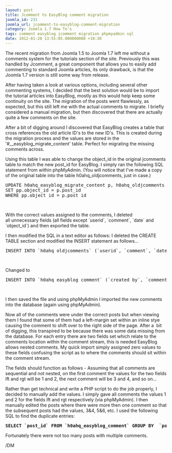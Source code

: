 ```yaml
---
layout: post
title: Jcomment to EasyBlog comment migration
joomla_id: 231
joomla_url: jcomment-to-easyblog-comment-migration
category: Joomla 1.7 How To's
tags: comment easyblog jcomment migration phpmyadmin sql
date: 2012-01-20 13:55:05.000000000 +10:30
---
```

<p>The recent migration from Joomla 1.5 to Joomla 1.7 left me without a comments system for the tutorials section of the site. Previously this was handled by Jcomment, a great component that allows you to easily add commenting to standard Joomla articles, its only drawback, is that the Joomla 1.7 version is still some way from release.</p>
<p>After having taken a look at various options, including several other commenting systems, I decided that the best solution would be to import the tutorial articles into EasyBlog, mostly as this would help keep some continuity on the site. The migration of the posts went flawlessly, as expected, but this still left me with the actual comments to migrate. I briefly considered a manual migration, but then discovered that there are actually quite a few comments on the site.</p>
<p>After a bit of digging around I discovered that EasyBlog creates a table that cross references the old article ID's to the new ID's. This is created during the migration process and the values are stored in the '#__easyblog_migrate_content' table. Perfect for migrating the missing comments across.</p>
<p>Using this table I was able to change the object_id in the original jcomments table to match the new post_id for EasyBlog. I simply ran the following SQL statement from within phpMyAdmin. (You will notice that I've made a copy of the original table into the table h0ahq_oldjcomments, just in case.)</p>
<pre class="brush:sql">UPDATE h0ahq_easyblog_migrate_content p, h0ahq_oldjcomments pp
SET pp.object_id = p.post_id
WHERE pp.object_id = p.post_id
</pre>
<pre><strong><br></strong></pre>
<p>With the correct values assigned to the comments, I deleted all&nbsp;unnecessary&nbsp;fields (all fields except&nbsp;`userid`, `comment`, `date` and `object_id`) and then exported the table.</p>
<p>I then modified the SQL in a text editor as follows: I deleted the CREATE TABLE section and modified the INSERT statement as follows...</p>
<pre class="brush:sql">INSERT INTO `h0ahq_oldjcomments` (`userid`, `comment`, `date`, `newid`) VALUES
</pre>
<pre><strong><br></strong></pre>
<p>Changed to</p>
<pre class="brush:sql">INSERT INTO `h0ahq_easyblog_comment` (`created_by`, `comment`, `created`, `post_id`) VALUES
</pre>
<pre><strong><br></strong></pre>
<p>I then saved the file and using phpMyAdmin I imported the new comments into the database (again using phpMyAdmin).</p>
<p>Now all of the comments were under the correct posts but when viewing them I found that some of them had a left-margin set within an inline stye causing the comment to shift over to the right side of the page. After a &nbsp;bit of digging, this transpired to be&nbsp;because&nbsp;there was some data missing from the database. For each entry there are two fields set which relate to the comments location within the comment stream, this is needed EasyBlog allows nested comments. My quick import simply assigned zero values to these fields confusing the script as to where the comments should sit within the comment stream.</p>
<p>The fields should function as follows - Assuming that all comments are sequential and not nested, on the first comment the values for the two fields lft and rgt will be 1 and 2, the next comment will be 3 and 4, and so on...</p>
<p>Rather than get technical and write a PHP script to do the job properly, I decided to manually add the values. I simply gave all comments the values 1 and 2 for the fields lft and rgt respectively (via phpMyAdmin). I then manually edited the posts where there were more then one comment so that the subsequent posts had the values, 3&amp;4, 5&amp;6, etc. I used the following SQL to find the duplicate entries:</p>
<pre><strong>SELECT `post_id` FROM `h0ahq_easyblog_comment` GROUP BY &nbsp;`post_id` HAVING &nbsp;(COUNT(`post_id`) &gt; 1)</strong></pre>
<p>Fortunately there were not too many posts with multiple comments.</p>
<p>/DM</p>
